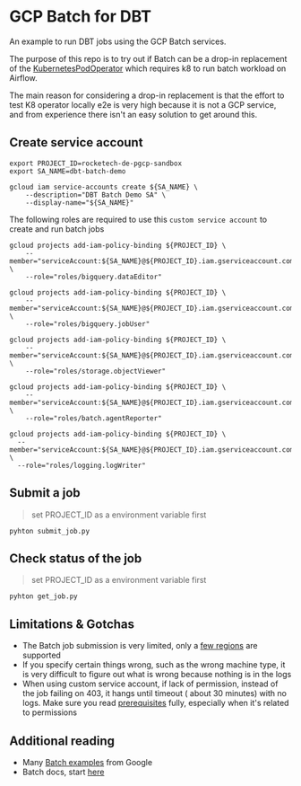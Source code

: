 # GCP Batch for DBT
An example to run DBT jobs using the GCP Batch services. 

The purpose of this repo is to try out if Batch can be a drop-in replacement of the [KubernetesPodOperator](https://airflow.apache.org/docs/apache-airflow-providers-cncf-kubernetes/stable/operators.html) which requires k8 to run batch workload on Airflow.

The main reason for considering a drop-in replacement is that the effort to test K8 operator locally e2e is very high because it is not a GCP service, and from experience there isn't an easy solution to get around this.

## Create service account

```
export PROJECT_ID=rocketech-de-pgcp-sandbox
export SA_NAME=dbt-batch-demo
```

```
gcloud iam service-accounts create ${SA_NAME} \
    --description="DBT Batch Demo SA" \
    --display-name="${SA_NAME}"
```

The following roles are required to use this `custom service account` to create and run batch jobs

```
gcloud projects add-iam-policy-binding ${PROJECT_ID} \
    --member="serviceAccount:${SA_NAME}@${PROJECT_ID}.iam.gserviceaccount.com" \
    --role="roles/bigquery.dataEditor"
    
gcloud projects add-iam-policy-binding ${PROJECT_ID} \
    --member="serviceAccount:${SA_NAME}@${PROJECT_ID}.iam.gserviceaccount.com" \
    --role="roles/bigquery.jobUser"

gcloud projects add-iam-policy-binding ${PROJECT_ID} \
    --member="serviceAccount:${SA_NAME}@${PROJECT_ID}.iam.gserviceaccount.com" \
    --role="roles/storage.objectViewer"
    
gcloud projects add-iam-policy-binding ${PROJECT_ID} \
    --member="serviceAccount:${SA_NAME}@${PROJECT_ID}.iam.gserviceaccount.com" \
    --role="roles/batch.agentReporter"
    
gcloud projects add-iam-policy-binding ${PROJECT_ID} \
  --member="serviceAccount:${SA_NAME}@${PROJECT_ID}.iam.gserviceaccount.com" \
  --role="roles/logging.logWriter"
```

## Submit a job

> set PROJECT_ID as a environment variable first

```
pyhton submit_job.py
```

## Check status of the job

> set PROJECT_ID as a environment variable first

```
pyhton get_job.py
```

## Limitations & Gotchas

- The Batch job submission is very limited, only a [few regions](https://cloud.google.com/batch/docs/locations) are
  supported
- If you specify certain things wrong, such as the wrong machine type, it is very difficult to figure out what is wrong
  because nothing is in the logs
- When using custom service account, if lack of permission, instead of the job failing on 403, it hangs until timeout (
  about 30 minutes) with no logs. Make sure you
  read [prerequisites](https://cloud.google.com/batch/docs/get-started#project-prerequisites) fully, especially when
  it's related to permissions 

## Additional reading
- Many [Batch examples](https://github.com/GoogleCloudPlatform/python-docs-samples/tree/6982717f255e87f3e2f1797ac3469f088b9b8693/batch) from Google 
- Batch docs, start [here](https://cloud.google.com/batch/docs/create-run-job#before-you-begin)